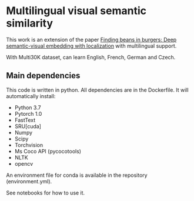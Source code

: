 # Multilingual visual semantic similarity

This work is an extension of the paper [Finding beans in burgers: Deep semantic-visual embedding with localization](http://openaccess.thecvf.com/content_cvpr_2018/CameraReady/3272.pdf) with multilingual support.

With Multi30K dataset, can learn English, French, German and Czech.

## Main dependencies

This code is written in python. All dependencies are in the Dockerfile. It will automatically install:

* Python 3.7
* Pytorch 1.0
* FastText
* SRU[cuda]
* Numpy
* Scipy
* Torchvision
* Ms Coco API (pycocotools)
* NLTK
* opencv

An environment file for conda is available in the repository (environment.yml).

See notebooks for how to use it.






